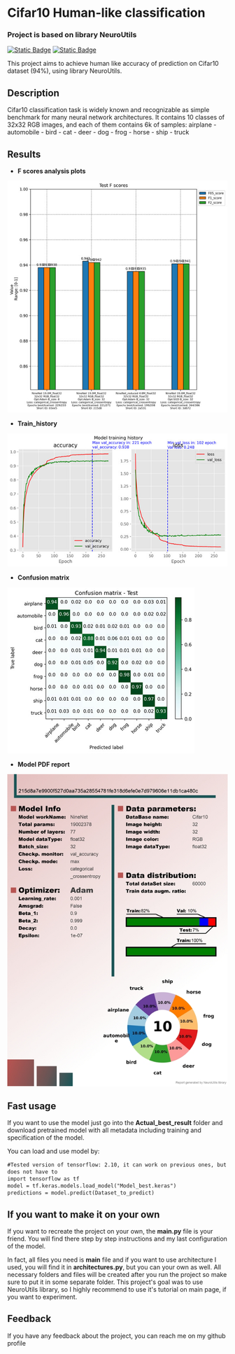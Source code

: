 
# Cifar10 Human-like classification
### Project is based on library NeuroUtils
[![Static Badge](https://img.shields.io/badge/NeuroUtils_GitHub-0.2.3-purple)](https://github.com/Ciapser/NeuroUtils) [![Static Badge](https://img.shields.io/badge/NeuroUtils_PyPi-0.2.3-blue)](https://pypi.org/project/NeuroUtils/)

This project aims to achieve human like accuracy of prediction on Cifar10 dataset (94%), using library NeuroUtils. 

## Description
Cifar10 classification task is widely known and recognizable as simple benchmark for many neural network architectures. It contains 10 classes of 32x32 RGB  images, and each of them contains 6k of samples:
airplane - automobile - bird - cat - deer - dog - frog - horse - ship - truck
## Results
- **F scores analysis plots**

![alt text](https://github.com/Ciapser/Cifar10_Classification/blob/master/ReadMe_files/Test%20F%20scores.jpg)

- **Train_history**

![alt text](https://github.com/Ciapser/Cifar10_Classification/blob/master/ReadMe_files/Overall%20train%20history.jpg)

- **Confusion matrix** 

![alt text](https://github.com/Ciapser/Cifar10_Classification/blob/master/ReadMe_files/Conf_matrix%20Test.jpg)

- **Model PDF report** 

![alt text](https://github.com/Ciapser/Cifar10_Classification/blob/master/ReadMe_files/Model_preview.jpg)

## Fast usage
If you want to use the model just go into the **Actual_best_result** folder and download pretrained model with all metadata including training and specification of the model.

You can load and use model by:
```
#Tested version of tensorflow: 2.10, it can work on previous ones, but does not have to
import tensorflow as tf
model = tf.keras.models.load_model("Model_best.keras")
predictions = model.predict(Dataset_to_predict)
```
## If you want to make it on your own
If you want to recreate the project on your own, the **main.py** file is your friend. 
You will find there step by step instructions and my last configuration of the model.

In fact, all files you need is **main** file and if you want to use architecture I used, you will find it in **architectures.py**, but you can your own as well. 
All necessary folders and files will be created after you run the project so make sure to put it in some separate folder. 
This project's goal was to use NeuroUtils library, so I highly recommend to use it's tutorial on main page, if you want to experiment.


## Feedback

If you have any feedback about the project, you can reach me on my github profile

